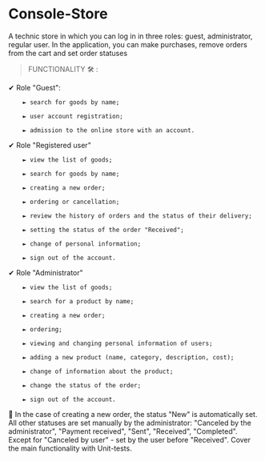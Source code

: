 # Console-Store
A technic store in which you can log in in three roles: guest, administrator, regular user. In the application, you can make purchases, remove orders from the cart and set order statuses

> FUNCTIONALITY 🛠 :

✔ Role "Guest":

		► search for goods by name;

		► user account registration;

		► admission to the online store with an account.


✔ Role "Registered user"

		► view the list of goods;

		► search for goods by name;

		► creating a new order;

		► ordering or cancellation;

		► review the history of orders and the status of their delivery;

		► setting the status of the order "Received";

		► change of personal information;

		► sign out of the account.


✔ Role "Administrator"

		► view the list of goods;

		► search for a product by name;

		► creating a new order;

		► ordering;

		► viewing and changing personal information of users;

		► adding a new product (name, category, description, cost);

		► change of information about the product;

		► change the status of the order;

		► sign out of the account.



🚩 In the case of creating a new order, the status "New" is automatically set. All other statuses are set manually by the administrator: "Canceled by the administrator", "Payment received", "Sent", "Received", "Completed". Except for "Canceled by user" - set by the user before "Received". Cover the main functionality
with Unit-tests.
